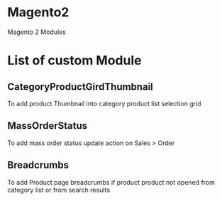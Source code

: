 # Magento2
Magento 2 Modules

# List of custom Module
## CategoryProductGirdThumbnail
To add product Thumbnail into category product list selection grid

## MassOrderStatus
To add mass order status update action on Sales > Order

## Breadcrumbs
To add Product page breadcrumbs if product product not opened from category list or from search results
